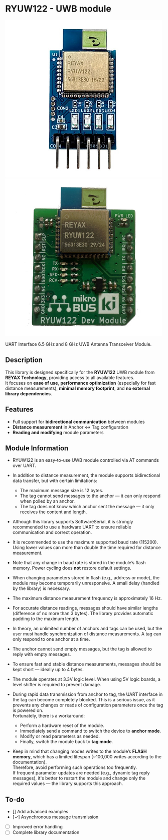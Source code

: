 RYUW122 - UWB module
========================================

[![RYUW122-Lite module](https://raw.githubusercontent.com/BackLogers/RYUW122_UWB/refs/heads/main/images/RYUW122-LITE.jpg)](https://github.com/BackLogers/RYUW122_UWB/tree/main) 
[![RYUW122-mikroBUS module](https://raw.githubusercontent.com/BackLogers/RYUW122_UWB/refs/heads/main/images/RYUW122-Custom-mikroBUS.jpg)](https://github.com/BackLogers/RYUW122_UWB/tree/main)

UART Interface 6.5 GHz and 8 GHz UWB Antenna Transceiver Module.

## Description

This library is designed specifically for the **RYUW122** UWB module from **REYAX Technology**, providing access to all available features.  
It focuses on **ease of use**, **performance optimization** (especially for fast distance measurements), **minimal memory footprint**, and **no external library dependencies**.

## Features

- Full support for **bidirectional communication** between modules  
- **Distance measurement** in Anchor ↔ Tag configuration  
- **Reading and modifying** module parameters  

## Module Information

- RYUW122 is an easy-to-use UWB module controlled via AT commands over UART.
- In addition to distance measurement, the module supports bidirectional data transfer, but with certain limitations:
  - The maximum message size is 12 bytes.
  - The tag cannot send messages to the anchor — it can only respond when polled by an anchor.
  - The tag does not know which anchor sent the message — it only receives the content and length.
- Although this library supports SoftwareSerial, it is strongly recommended to use a hardware UART to ensure reliable communication and correct operation.
- It is recommended to use the maximum supported baud rate (115200). Using lower values can more than double the time required for distance measurement.
- Note that any change in baud rate is stored in the module’s flash memory. Power cycling does **not** restore default settings.
- When changing parameters stored in flash (e.g., address or mode), the module may become temporarily unresponsive. A small delay (handled by the library) is necessary.
- The maximum distance measurement frequency is approximately 16 Hz.
- For accurate distance readings, messages should have similar lengths (difference of no more than 3 bytes). The library provides automatic padding to the maximum length.
- In theory, an unlimited number of anchors and tags can be used, but the user must handle synchronization of distance measurements. A tag can only respond to one anchor at a time.
- The anchor cannot send empty messages, but the tag is allowed to reply with empty messages.
- To ensure fast and stable distance measurements, messages should be kept short — ideally up to 4 bytes.
- The module operates at 3.3V logic level. When using 5V logic boards, a level shifter is required to prevent damage.
- During rapid data transmission from anchor to tag, the UART interface in the tag can become completely blocked. This is a serious issue, as it prevents any changes or reads of configuration parameters once the tag is powered on.  
  Fortunately, there is a workaround:
  - Perform a hardware reset of the module.
  - Immediately send a command to switch the device to **anchor mode**.
  - Modify or read parameters as needed.
  - Finally, switch the module back to **tag mode**.

- Keep in mind that changing modes writes to the module’s **FLASH memory**, which has a limited lifespan (~100,000 writes according to the documentation).  
  Therefore, avoid performing such operations too frequently.  
  If frequent parameter updates are needed (e.g., dynamic tag reply messages), it's better to restart the module and change only the required values — the library supports this approach.

## To-do

- [] Add advanced examples
- [✓] Asynchronous message transmission  
- [ ] Improved error handling  
- [ ] Complete library documentation  
